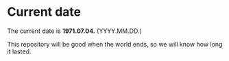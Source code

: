 # Current date

The current date is **1971.07.04.** (YYYY.MM.DD.)

This repository will be good when the world ends, so we will know how long it lasted.